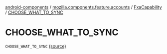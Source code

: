 [android-components](../../index.md) / [mozilla.components.feature.accounts](../index.md) / [FxaCapability](index.md) / [CHOOSE_WHAT_TO_SYNC](./-c-h-o-o-s-e_-w-h-a-t_-t-o_-s-y-n-c.md)

# CHOOSE_WHAT_TO_SYNC

`CHOOSE_WHAT_TO_SYNC` [(source)](https://github.com/mozilla-mobile/android-components/blob/master/components/feature/accounts/src/main/java/mozilla/components/feature/accounts/FxaWebChannelFeature.kt#L35)